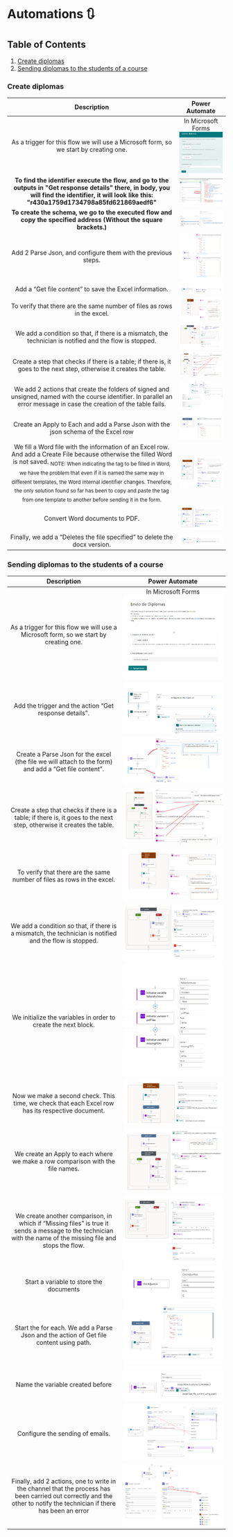 # Automations 🔃
## Table of Contents
1. [Create diplomas](#Create-diplomas)
2. [Sending diplomas to the students of a course](#Sending-diplomas-to-the-students-of-a-course)


### Create diplomas

| **Description** | **Power Automate** |
|:-----:|:---------------:|
|As a trigger for this flow we will use a Microsoft form, so we start by creating one.|    In Microsoft Forms   ![Microsoft Form](https://github.com/laurasalvadorglez/Automations/blob/main/Assets/form1.png)         |
|**To find the identifier execute the flow, and go to the outputs in "Get response details" there, in body, you will find the identifier, it will look like this: "r430a1759d1734798a85fd621869aedf6"** |   ![form identifier](https://github.com/laurasalvadorglez/Automations/blob/main/Assets/id.png)         |
|**To create the schema, we go to the executed flow and copy the specified address (Without the square brackets.)** |   ![Parse json](https://github.com/laurasalvadorglez/Automations/blob/main/Assets/json2.png)         |
|Add 2 Parse Json, and configure them with the previous steps.|       ![json](https://github.com/laurasalvadorglez/Automations/blob/main/Assets/json.png)      |
|Add a “Get file content” to save the Excel information.|       ![json](https://github.com/laurasalvadorglez/Automations/blob/main/Assets/getfile.png)      |
|To verify that there are the same number of files as rows in the excel. |         ![Number of files 1](https://github.com/laurasalvadorglez/Automations/blob/main/Assets/numfiles.png)       |
|We add a condition so that, if there is a mismatch, the technician is notified and the flow is stopped.|         ![Number of files 2](https://github.com/laurasalvadorglez/Automations/blob/main/Assets/numfiles2.png)       |
|Create a step that checks if there is a table; if there is, it goes to the next step, otherwise it creates the table.|       ![Create table](https://github.com/laurasalvadorglez/Automations/blob/main/Assets/creartabla2.png)      |
|We add 2 actions that create the folders of signed and unsigned, named with the course identifier. In parallel an error message in case the creation of the table fails. |       ![json](https://github.com/laurasalvadorglez/Automations/blob/main/Assets/carpetas.png)      |
|Create an Apply to Each and add a Parse Json with the json schema of the Excel row |       ![Apply to each](https://github.com/laurasalvadorglez/Automations/blob/main/Assets/applyto.png)      |
|We fill a Word file with the information of an Excel row. And add a Create File because otherwise the filled Word is not saved. <sub> NOTE: When indicating the tag to be filled in Word, we have the problem that even if it is named the same way in different templates, the Word internal identifier changes. Therefore, the only solution found so far has been to copy and paste the tag from one template to another before sending it in the form. </sub> |       ![Populate](https://github.com/laurasalvadorglez/Automations/blob/main/Assets/populate.png)      |
|Convert Word documents to PDF. |       ![PDF](https://github.com/laurasalvadorglez/Automations/blob/main/Assets/pdf.png)   |
|Finally, we add a “Deletes the file specified” to delete the docx version. |       ![Delete docx](https://github.com/laurasalvadorglez/Automations/blob/main/Assets/delete.png)   |

### Sending diplomas to the students of a course 

| **Description** | **Power Automate** |
|:-----:|:---------------:|
|As a trigger for this flow we will use a Microsoft form, so we start by creating one.|    In Microsoft Forms   ![Microsoft Form](https://github.com/laurasalvadorglez/Automations/blob/main/Assets/form.png)         |
|Add the trigger and the action “Get response details”.|       ![Microsoft Form](https://github.com/laurasalvadorglez/Automations/blob/main/Assets/form2.png)        |
|Create a Parse Json for the excel (the file we will attach to the form) and add a “Get file content”.|     ![3rd step](https://github.com/laurasalvadorglez/Automations/blob/main/Assets/3.png)          |
|Create a step that checks if there is a table; if there is, it goes to the next step, otherwise it creates the table.|         ![Create table](https://github.com/laurasalvadorglez/Automations/blob/main/Assets/creartabla2.png)       |
|To verify that there are the same number of files as rows in the excel.|         ![Number of files 1](https://github.com/laurasalvadorglez/Automations/blob/main/Assets/numfiles.png)       |
|We add a condition so that, if there is a mismatch, the technician is notified and the flow is stopped.|         ![Number of files 2](https://github.com/laurasalvadorglez/Automations/blob/main/Assets/numfiles2.png)       |
|We initialize the variables in order to create the next block.|         ![Variables](https://github.com/laurasalvadorglez/Automations/blob/main/Assets/variables.png)       |
|Now we make a second check. This time, we check that each Excel row has its respective document.|         ![Check names](https://github.com/laurasalvadorglez/Automations/blob/main/Assets/checknames.png)       |
|We create an Apply to each where we make a row comparison with the file names.|         ![Check names 2](https://github.com/laurasalvadorglez/Automations/blob/main/Assets/checknames2.png)       |
|We create another comparison, in which if “Missing files” is true it sends a message to the technician with the name of the missing file and stops the flow. |         ![Check names 3](https://github.com/laurasalvadorglez/Automations/blob/main/Assets/checknames3.png)       |
|Start a variable to store the documents |         ![Initialize variable](https://github.com/laurasalvadorglez/Automations/blob/main/Assets/Initvar.png)       |
|Start the for each. We add a Parse Json and the action of Get file content using path.|      ![For Each 1](https://github.com/laurasalvadorglez/Automations/blob/main/Assets/ForEach1.png)         |
|Name the variable created before|      ![Name var](https://github.com/laurasalvadorglez/Automations/blob/main/Assets/ForEach2.png)         |
|Configure the sending of emails.|      ![Emails](https://github.com/laurasalvadorglez/Automations/blob/main/Assets/ForEach3.png)         |
|Finally, add 2 actions, one to write in the channel that the process has been carried out correctly and the other to notify the technician if there has been an error|      ![End](https://github.com/laurasalvadorglez/Automations/blob/main/Assets/end.png)         |

